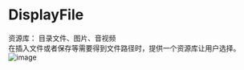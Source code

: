 # DisplayFile
资源库：
目录文件、图片、音视频</br>
在插入文件或者保存等需要得到文件路径时，提供一个资源库让用户选择。</br>
![image](https://github.com/MrCaoTong/DisplayFile/img/gif.gif)

